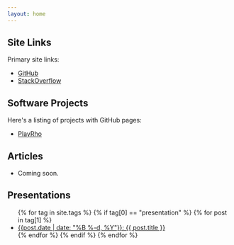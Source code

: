 ```yaml
---
layout: home
---
```


## Site Links

Primary site links:

- [GitHub](https://github.com/louis-langholtz/)
- [StackOverflow](https://stackoverflow.com/users/7410358/louis-langholtz)

## Software Projects

Here's a listing of projects with GitHub pages:
- [PlayRho](PlayRho/)

## Articles

- Coming soon.

## Presentations

<ul>
  {% for tag in site.tags %}
    {% if tag[0] == "presentation" %}
      {% for post in tag[1] %}
        <li>
          <a href="{{ post.url }}">{{post.date | date: "%B %-d, %Y"}}: {{ post.title }}</a>
        </li>
      {% endfor %}
    {% endif %}
  {% endfor %}
</ul>
